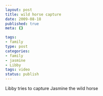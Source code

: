 ```yaml
--- 
layout: post
title: wild horse capture
date: 2009-08-18
published: true
meta: {}

tags: 
- family
type: post
categories: 
- family
- jasmine
- Libby
tags: video
status: publish
---
```

Libby tries to capture Jasmine the wild horse
